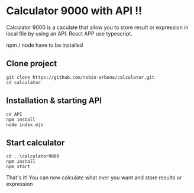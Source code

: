 # Calculator 9000 with API !!

Calculator 9000 is a caculate that allow you to store result or expression in local file by using an API. React APP use typescript.

 npm / node have to be installed

## Clone project
```
git clone https://github.com/robin-arbona/calculator.git
cd calculator
```

## Installation & starting API

```
cd API
npm install
node index.mjs
```

## Start calculator

```
cd ..\calculator9000
npm install
npm start
```

That's it! You can now calculate what ever you want and store results or expression
